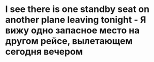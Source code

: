 # I see there is one standby seat on another plane leaving tonight - Я вижу одно запасное место на другом рейсе, вылетающем сегодня вечером
